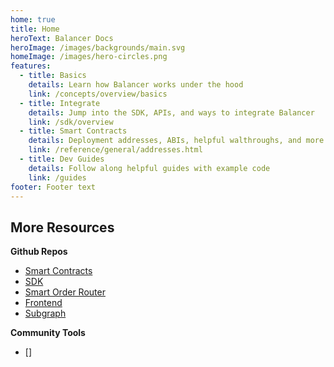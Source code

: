 ```yaml
---
home: true
title: Home
heroText: Balancer Docs
heroImage: /images/backgrounds/main.svg
homeImage: /images/hero-circles.png
features:
  - title: Basics
    details: Learn how Balancer works under the hood
    link: /concepts/overview/basics
  - title: Integrate
    details: Jump into the SDK, APIs, and ways to integrate Balancer
    link: /sdk/overview
  - title: Smart Contracts
    details: Deployment addresses, ABIs, helpful walthroughs, and more
    link: /reference/general/addresses.html
  - title: Dev Guides
    details: Follow along helpful guides with example code
    link: /guides
footer: Footer text
---
```


## More Resources

**Github Repos**

- [Smart Contracts](https://github.com/balancer-labs/balancer-v2-monorepo)
- [SDK](https://github.com/balancer-labs/balancer-sdk)
- [Smart Order Router](https://github.com/balancer-labs/balancer-sor)
- [Frontend](https://github.com/balancer-labs/frontend-v2)
- [Subgraph](https://github.com/balancer-labs/balancer-subgraph-v2)

**Community Tools**

- []